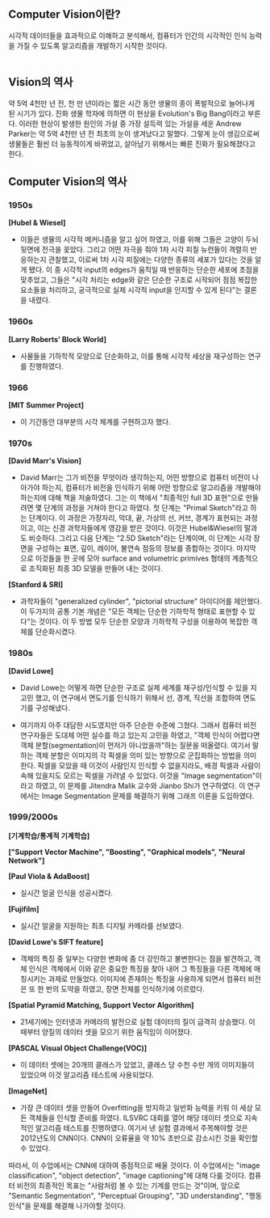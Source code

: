 
## Computer Vision이란?
 시각적 데이터들을 효과적으로 이해하고 분석해서, 컴퓨터가 인간의 시각적인 인식 능력을 가질 수 있도록 알고리즘을 개발하기 시작한 것이다. 
<br></br>

## Vision의 역사
 약 5억 4천만 년 전, 천 만 년이라는 짧은 시간 동안 생물의 종이 폭발적으로 늘어나게 된 시기가 있다.
진화 생물 학자에 의하면 이 현상을 Evolution's Big Bang이라고 부른다.
이러한 현상이 발생한 원인의 가설 중 가장 설득력 있는 가설을 세운 Andrew Parker는 약 5억 4천만 년 전 최초의 눈이 생겨났다고 말했다.
그렇게 눈이 생김으로써 생물들은 훨씬 더 능동적이게 바뀌었고, 살아남기 위해서는 빠른 진화가 필요해졌다고 한다. 



## Computer Vision의 역사

### 1950s
<b>[Hubel & Wiesel]</b>
 - 이들은 생물의 시각적 메커니즘을 알고 싶어 하였고, 이를 위해 그들은 고양이 두뇌 뒷면에 전극을 꽂았다.
그리고 어떤 자극을 줘야 1차 시각 피질 뉴런들이 격렬히 반응하는지 관찰했고, 이로써 1차 시각 피질에는 다양한 종류의 세포가 있다는 것을 알게 됐다.
이 중 시각적 input의 edges가 움직일 때 반응하는 단순한 세포에 초점을 맞추었고, 그들은 "시각 처리는 edge와 같은 단순한 구조로 시작되어 점점 복잡한 요소들을 처리하고, 궁극적으로 실제 시각적 input을 인지할 수 있게 된다"는 결론을 내렸다.


### 1960s
<b>[Larry Roberts' Block World]</b>
 - 사물들을 기하학적 모양으로 단순화하고, 이를 통해 시각적 세상을 재구성하는 연구를 진행하였다.

### 1966
<b>[MIT Summer Project]</b>
 - 이 기간동안 대부분의 시각 체계를 구현하고자 했다.

### 1970s
<b>[David Marr's Vision]</b>
 - David Marr는 그가 비전을 무엇이라 생각하는지, 어떤 방향으로 컴퓨터 비전이 나아가야 하는지, 컴퓨터가 비전을 인식하기 위해 어떤 방향으로 알고리즘을 개발해야 하는지에 대해 책을 저술하였다.
그는 이 책에서 "최종적인 full 3D 표현"으로 만들려면 몇 단계의 과정을 거쳐야 한다고 하였다.
첫 단계는 "Primal Sketch"라고 하는 단계이다. 이 과정은 가장자리, 막대, 끝, 가상의 선, 커브, 경계가 표현되는 과정이고, 이는 신경 과학자들에게 영감을 받은 것이다. 이것은 Hubel&Wiesel의 말과도 비슷하다.
그리고 다음 단계는 "2.5D Sketch"라는 단계이며, 이 단계는 시각 장면을 구성하는 표면, 깊이, 레이어, 불연속 점등의 정보를 종합하는 것이다.
마지막으로 이것들을 한 곳에 모아 surface and volumetric primives 형태의 계층적으로 조직화된 최종 3D 모델을 만들어 내는 것이다.

<b>[Stanford & SRI]</b>
 - 과학자들이 "generalized cylinder", "pictorial structure" 아이디어를 제안했다. 이 두가지의 공통 기본 개념은 "모든 객체는 단순한 기하학적 형태로 표현할 수 있다"는 것이다. 
이 두 방법 모두 단순한 모양과 기하학적 구성을 이용하여 복잡한 객체를 단순화시켰다. 

### 1980s
<b>[David Lowe]</b>
 - David Lowe는 어떻게 하면 단순한 구조로 실제 세계를 재구성/인식할 수 있을 지 고민 했고, 이 연구에서 면도기를 인식하기 위해서 선, 경계, 직선을 조합하여 면도기를 구성해냈다.


* 여기까지 아주 대담한 시도였지만 아주 단순한 수준에 그쳤다. 그래서 컴퓨터 비전 연구자들은 도대체 어떤 실수를 하고 있는지 고민을 하였고,
"객체 인식이 어렵다면 객체 분할(segmentation)이 먼저가 아니었을까"하는 질문을 떠올렸다.
여기서 말하는 객체 분할은 이미지의 각 픽셀을 의미 있는 방향으로 군집화하는 방법을 의미한다. 픽셀을 모았을 때 이것이 사람인지 인식할 수 없을지라도, 배경 픽셀과 사람이 속해 있을지도 모르는 픽셀을 가려낼 수 있었다.
이것을 "Image segmentation"이라고 하였고, 이 문제를 Jitendra Malik 교수와 Jianbo Shi가 연구하였다. 이 연구에서는 Image Segmentation 문제를 해결하기 위해 그래프 이론을 도입하였다.


### 1999/2000s
<b>[기계학습/통계적 기계학습]</b>

<b>["Support Vector Machine", "Boosting", "Graphical models", "Neural Network"]</b>

<b>[Paul Viola & AdaBoost]</b>
 - 실시간 얼굴 인식을 성공시켰다.

<b>[Fujifilm]</b>
 - 실시간 얼굴을 지원하는 최초 디지털 카메라를 선보였다.

<b>[David Lowe's SIFT feature]</b>
- 객체의 특징 중 일부는 다양한 변화에 좀 더 강인하고 불변한다는 점을 발견하고, 객체 인식은 객체에서 이와 같은 중요한 특징을 찾아 내어 그 특징들을 다른 객체에 매칭시키는 과제로 만들었다.
이미지에 존재하는 특징을 사용하게 되면서 컴퓨터 비전은 또 한 번의 도약을 하였고, 장면 전체를 인식하기에 이르렀다.

<b>[Spatial Pyramid Matching, Support Vector Algorithm]</b>


* 21세기에는 인터넷과 카메라의 발전으로 실험 데이터의 질이 급격히 상승했다. 이 때부터 양질의 데이터 셋을 모으기 위한 움직임이 이어졌다.

<b>[PASCAL Visual Object Challenge(VOC)]</b>
 - 이 데이터 셋에는 20개의 클래스가 있었고, 클래스 당 수천 수만 개의 이미지들이 있었으며 이것 알고리즘 테스트에 사용되었다.

<b>[ImageNet]</b>
 - 가장 큰 데이터 셋을 만들어 Overfitting을 방지하고 일반화 능력을 키워 이 세상 모든 객체들을 인식할 준비를 하였다. 
ILSVRC 대회를 열어 해당 데이터 셋으로 지속적인 알고리즘 테스트를 진행하였다. 여기서 낸 실험 결과에서 주목해야할 것은 2012년도의 CNN이다.
CNN이 오류율을 약 10% 초반으로 감소시킨 것을 확인할 수 있었다.



따라서, 이 수업에서는 CNN에 대하여 중점적으로 배울 것이다. 이 수업에서는 "image classification", "object detection", "image captioning"에 대해 다룰 것이다.
컴퓨터 비전의 최종적인 목표는 "사람처럼 볼 수 있는 기계를 만드는 것"이며, 앞으로 "Semantic Segmentation", "Perceptual Grouping", "3D understanding", "행동 인식"을 문제를 해결해 나가야할 것이다.
